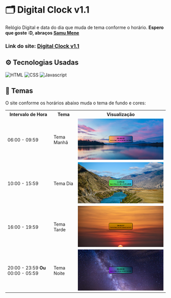 # 🗂️ Digital Clock v1.1
Relógio Digital e data do dia que muda de tema conforme o horário.
**Espero que goste :D, abraços <a href="https://github.com/SamuMeneDev">Samu Mene</a>**
### Link do site: <a href="https://samumenedev.github.io/DigitalClock/" _target="blank">Digital Clock v1.1</a>
## ⚙️ Tecnologias Usadas
<div><img src="https://cdn.worldvectorlogo.com/logos/html-1.svg" alt="HTML" style="width:25px;">
<img src="https://cdn.worldvectorlogo.com/logos/css-3.svg" alt="CSS" style="width:25px;">
<img src="https://cdn.worldvectorlogo.com/logos/javascript-r.svg" alt="Javascript" style="width:25px;"></div>

## 🧾 Temas
O site conforme os horários abaixo muda o tema de fundo e cores:
<table>
  <th>Intervalo de Hora</th>
  <th>Tema</th>
  <th>Visualização</th>
  <tr>
    <td>06:00 - 09:59</td>
    <td>Tema Manhã</td>
    <td><img src="https://github.com/SamuMeneDev/Clock/blob/63492a19bbf580ab6f5c0592af34df0b21f081ea/manhaPreview.png" alt="Tema Manhã" style="width: 500px;"></td>
  </tr>
  <tr>
    <td>10:00 - 15:59</td>
    <td>Tema Dia</td>
    <td><img src="https://github.com/SamuMeneDev/Clock/blob/63492a19bbf580ab6f5c0592af34df0b21f081ea/diaPreview.png" alt="Tema Dia" style="width: 500px;"></td>
  </tr>
  <tr>
    <td>16:00 - 19:59</td>
    <td>Tema Tarde</td>
    <td><img src="https://github.com/SamuMeneDev/Clock/blob/63492a19bbf580ab6f5c0592af34df0b21f081ea/tardePreview.png" alt="Tema Tarde" style="width: 500px;"></td>
  </tr>
  <tr>
    <td>20:00 - 23:59 <strong>Ou</strong> 00:00 - 05:59</td>
    <td>Tema Noite</td>
    <td><img src="https://github.com/SamuMeneDev/Clock/blob/b958a31a9eaa26bb99639a0a3225a3aff44de049/noitePreview.png" alt="Tema Noite" style="width: 500px;"></td>
  </tr>
</table>
